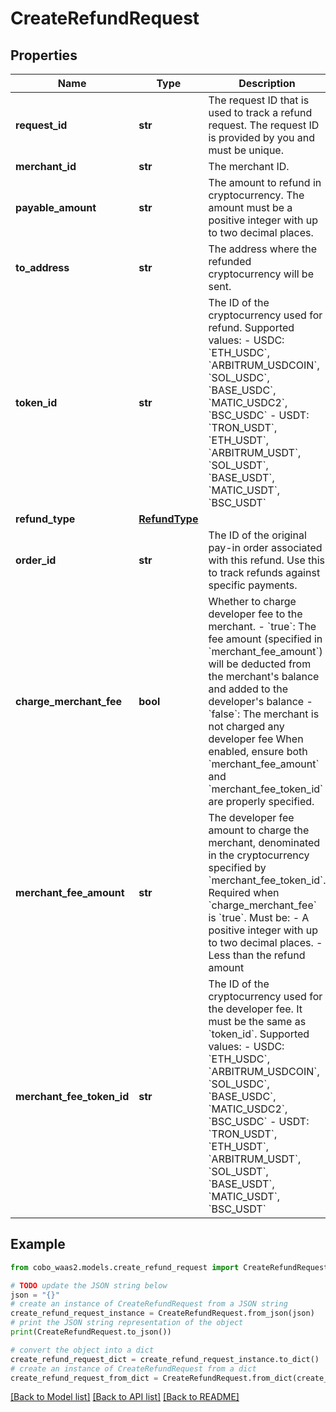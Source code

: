 # CreateRefundRequest


## Properties

Name | Type | Description | Notes
------------ | ------------- | ------------- | -------------
**request_id** | **str** | The request ID that is used to track a refund request. The request ID is provided by you and must be unique. | 
**merchant_id** | **str** | The merchant ID. | [optional] 
**payable_amount** | **str** | The amount to refund in cryptocurrency. The amount must be a positive integer with up to two decimal places. | 
**to_address** | **str** | The address where the refunded cryptocurrency will be sent. | [optional] 
**token_id** | **str** | The ID of the cryptocurrency used for refund. Supported values:    - USDC: &#x60;ETH_USDC&#x60;, &#x60;ARBITRUM_USDCOIN&#x60;, &#x60;SOL_USDC&#x60;, &#x60;BASE_USDC&#x60;, &#x60;MATIC_USDC2&#x60;, &#x60;BSC_USDC&#x60;   - USDT: &#x60;TRON_USDT&#x60;, &#x60;ETH_USDT&#x60;, &#x60;ARBITRUM_USDT&#x60;, &#x60;SOL_USDT&#x60;, &#x60;BASE_USDT&#x60;, &#x60;MATIC_USDT&#x60;, &#x60;BSC_USDT&#x60;  | 
**refund_type** | [**RefundType**](RefundType.md) |  | 
**order_id** | **str** | The ID of the original pay-in order associated with this refund. Use this to track refunds against specific payments. | [optional] 
**charge_merchant_fee** | **bool** | Whether to charge developer fee to the merchant.     - &#x60;true&#x60;: The fee amount (specified in &#x60;merchant_fee_amount&#x60;) will be deducted from the merchant&#39;s balance and added to the developer&#39;s balance    - &#x60;false&#x60;: The merchant is not charged any developer fee  When enabled, ensure both &#x60;merchant_fee_amount&#x60; and &#x60;merchant_fee_token_id&#x60; are properly specified.  | [optional] 
**merchant_fee_amount** | **str** | The developer fee amount to charge the merchant, denominated in the cryptocurrency specified by &#x60;merchant_fee_token_id&#x60;. Required when &#x60;charge_merchant_fee&#x60; is &#x60;true&#x60;. Must be:   - A positive integer with up to two decimal places.   - Less than the refund amount  | [optional] 
**merchant_fee_token_id** | **str** | The ID of the cryptocurrency used for the developer fee. It must be the same as &#x60;token_id&#x60;. Supported values:   - USDC: &#x60;ETH_USDC&#x60;, &#x60;ARBITRUM_USDCOIN&#x60;, &#x60;SOL_USDC&#x60;, &#x60;BASE_USDC&#x60;, &#x60;MATIC_USDC2&#x60;, &#x60;BSC_USDC&#x60;   - USDT: &#x60;TRON_USDT&#x60;, &#x60;ETH_USDT&#x60;, &#x60;ARBITRUM_USDT&#x60;, &#x60;SOL_USDT&#x60;, &#x60;BASE_USDT&#x60;, &#x60;MATIC_USDT&#x60;, &#x60;BSC_USDT&#x60;  | [optional] 

## Example

```python
from cobo_waas2.models.create_refund_request import CreateRefundRequest

# TODO update the JSON string below
json = "{}"
# create an instance of CreateRefundRequest from a JSON string
create_refund_request_instance = CreateRefundRequest.from_json(json)
# print the JSON string representation of the object
print(CreateRefundRequest.to_json())

# convert the object into a dict
create_refund_request_dict = create_refund_request_instance.to_dict()
# create an instance of CreateRefundRequest from a dict
create_refund_request_from_dict = CreateRefundRequest.from_dict(create_refund_request_dict)
```
[[Back to Model list]](../README.md#documentation-for-models) [[Back to API list]](../README.md#documentation-for-api-endpoints) [[Back to README]](../README.md)



